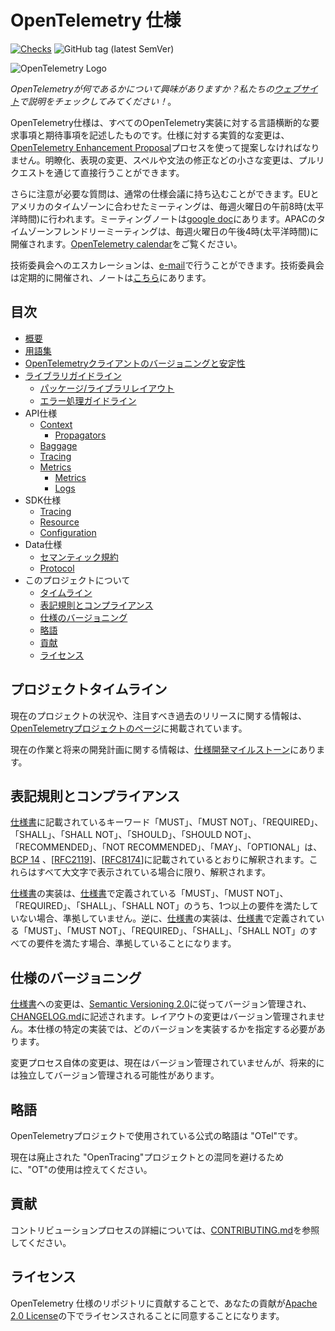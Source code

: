 <!--
# OpenTelemetry Specification
-->

# OpenTelemetry 仕様

[![Checks](https://github.com/open-telemetry/opentelemetry-specification/workflows/Checks/badge.svg?branch=main)](https://github.com/open-telemetry/opentelemetry-specification/actions?query=workflow%3A%22Checks%22+branch%3Amain)
![GitHub tag (latest SemVer)](https://img.shields.io/github/tag/open-telemetry/specification.svg)

![OpenTelemetry Logo](https://opentelemetry.io/img/logos/opentelemetry-horizontal-color.png)

<!--
_Curious about what OpenTelemetry is? Check out our [website](https://opentelemetry.io) for an explanation!_
-->

_OpenTelemetryが何であるかについて興味がありますか？私たちの[ウェブサイト](https://opentelemetry.io)で説明をチェックしてみてください！_。

<!--
The OpenTelemetry specification describes the cross-language requirements and expectations for all OpenTelemetry implementations. Substantive changes to the specification must be proposed using the [OpenTelemetry Enhancement Proposal](https://github.com/open-telemetry/oteps) process. Small changes, such as clarifications, wording changes, spelling/grammar corrections, etc. can be made directly via pull requests.
-->

OpenTelemetry仕様は、すべてのOpenTelemetry実装に対する言語横断的な要求事項と期待事項を記述したものです。仕様に対する実質的な変更は、[OpenTelemetry Enhancement Proposal](https://github.com/open-telemetry/oteps)プロセスを使って提案しなければなりません。明瞭化、表現の変更、スペルや文法の修正などの小さな変更は、プルリクエストを通じて直接行うことができます。

<!--
Questions that needs additional attention can be brought to the regular
specifications meeting. EU and US timezone friendly meeting is held every
Tuesday at 8 AM pacific time. Meeting notes are held in the [google
doc](https://docs.google.com/document/d/1-bCYkN-DWJq4jw1ybaDZYYmx-WAe6HnwfWbkm8d57v8/edit?usp=sharing).
APAC timezone friendly meeting is held Tuesdays, 4PM pacific time. See
[OpenTelemetry calendar](https://github.com/open-telemetry/community#calendar).
-->

さらに注意が必要な質問は、通常の仕様会議に持ち込むことができます。EUとアメリカのタイムゾーンに合わせたミーティングは、毎週火曜日の午前8時(太平洋時間)に行われます。ミーティングノートは[google doc](https://docs.google.com/document/d/1-bCYkN-DWJq4jw1ybaDZYYmx-WAe6HnwfWbkm8d57v8/edit?usp=sharing)にあります。APACのタイムゾーンフレンドリーミーティングは、毎週火曜日の午後4時(太平洋時間)に開催されます。[OpenTelemetry calendar](https://github.com/open-telemetry/community#calendar)をご覧ください。

<!--
Escalations to technical committee may be made over the
[e-mail](https://github.com/open-telemetry/community#tc-technical-committee).
Technical committee holds regular meetings, notes are held
[here](https://docs.google.com/document/d/17v2RMZlJZkgoPYHZhIFTVdDqQMIAH8kzo8Sl2kP3cbY/edit?usp=sharing).
-->

技術委員会へのエスカレーションは、[e-mail](https://github.com/open-telemetry/community#tc-technical-committee)で行うことができます。技術委員会は定期的に開催され、ノートは[こちら](https://docs.google.com/document/d/17v2RMZlJZkgoPYHZhIFTVdDqQMIAH8kzo8Sl2kP3cbY/edit?usp=sharing)にあります。

<!--
## Table of Contents
-->

## 目次

<!--
- [Overview](specification/overview.md)
- [Glossary](specification/glossary.md)
- [Versioning and stability for OpenTelemetry clients](specification/versioning-and-stability.md)
- [Library Guidelines](specification/library-guidelines.md)
  - [Package/Library Layout](specification/library-layout.md)
  - [General error handling guidelines](specification/error-handling.md)
- API Specification
  - [Context](specification/context/context.md)
    - [Propagators](specification/context/api-propagators.md)
  - [Baggage](specification/baggage/api.md)
  - [Tracing](specification/trace/api.md)
  - [Metrics](specification/metrics/api.md)
- SDK Specification
  - [Tracing](specification/trace/sdk.md)
  - [Resource](specification/resource/sdk.md)
  - [Configuration](specification/sdk-configuration.md)
- Data Specification
  - [Semantic Conventions](specification/overview.md#semantic-conventions)
  - [Protocol](specification/protocol/README.md)
    - [Metrics](specification/metrics/datamodel.md)
    - [Logs](specification/logs/data-model.md)
- About the Project
  - [Timeline](#project-timeline)
  - [Notation Conventions and Compliance](#notation-conventions-and-compliance)
  - [Versioning the Specification](#versioning-the-specification)
  - [Acronym](#acronym)
  - [Contributions](#contributions)
  - [License](#license)
-->

- [概要](specification/overview.md)
- [用語集](specification/glossary.md)
- [OpenTelemetryクライアントのバージョニングと安定性](specification/versioning-and-stability.md)
- [ライブラリガイドライン](specification/library-guidelines.md)
  - [パッケージ/ライブラリレイアウト](specification/library-layout.md)
  - [エラー処理ガイドライン](specification/error-handling.md)
- API仕様
  - [Context](specification/context/context.md)
    - [Propagators](specification/context/api-propagators.md)
  - [Baggage](specification/baggage/api.md)
  - [Tracing](specification/trace/api.md)
  - [Metrics](specification/metrics/api.md)
    - [Metrics](specification/metrics/datamodel.md)
    - [Logs](specification/logs/data-model.md)
- SDK仕様
  - [Tracing](specification/trace/sdk.md)
  - [Resource](specification/resource/sdk.md)
  - [Configuration](specification/sdk-configuration.md)
- Data仕様
  - [セマンティック規約](specification/overview.md#semantic-conventions)
  - [Protocol](specification/protocol/README.md)
- このプロジェクトについて
  - [タイムライン](#プロジェクトタイムライン)
  - [表記規則とコンプライアンス](#表記規則とコンプライアンス)
  - [仕様のバージョニング](#仕様のバージョニング)
  - [略語](#略語)
  - [貢献](#貢献)
  - [ライセンス](#license)

<!--
## Project Timeline
-->

## プロジェクトタイムライン

<!--
The current project status as well as information on notable past releases is found at
[the OpenTelemetry project page](https://opentelemetry.io/project-status/).
-->

現在のプロジェクトの状況や、注目すべき過去のリリースに関する情報は、[OpenTelemetryプロジェクトのページ](https://opentelemetry.io/project-status/)に掲載されています。

<!--
Information about current work and future development plans is found at the
[specification development milestones](https://github.com/open-telemetry/opentelemetry-specification/milestones).
-->

現在の作業と将来の開発計画に関する情報は、[仕様開発マイルストーン](https://github.com/open-telemetry/opentelemetry-specification/milestones)にあります。

<!--
## Notation Conventions and Compliance
-->

## 表記規則とコンプライアンス

<!--
The key words "MUST", "MUST NOT", "REQUIRED", "SHALL", "SHALL NOT", "SHOULD", "SHOULD NOT", "RECOMMENDED", "NOT RECOMMENDED", "MAY", and "OPTIONAL" in the [specification](./specification/overview.md) are to be interpreted as described in [BCP 14](https://tools.ietf.org/html/bcp14) [[RFC2119](https://tools.ietf.org/html/rfc2119)] [[RFC8174](https://tools.ietf.org/html/rfc8174)] when, and only when, they appear in all capitals, as shown here.
-->

[仕様書](./specification/overview.md)に記載されているキーワード「MUST」、「MUST NOT」、「REQUIRED」、「SHALL」、「SHALL NOT」、「SHOULD」、「SHOULD NOT」、「RECOMMENDED」、「NOT RECOMMENDED」、「MAY」、「OPTIONAL」は、[BCP 14](https://tools.ietf.org/html/bcp14) 、[[RFC2119](https://tools.ietf.org/html/rfc2119)]、[[RFC8174](https://tools.ietf.org/html/rfc8174)]に記載されているとおりに解釈されます。これらはすべて大文字で表示されている場合に限り、解釈されます。


<!--
An implementation of the [specification](./specification/overview.md) is not compliant if it fails to satisfy one or more of the "MUST", "MUST NOT", "REQUIRED", "SHALL", or "SHALL NOT" requirements defined in the [specification](./specification/overview.md).
Conversely, an implementation of the [specification](./specification/overview.md) is compliant if it satisfies all the "MUST", "MUST NOT", "REQUIRED", "SHALL", and "SHALL NOT" requirements defined in the [specification](./specification/overview.md).
-->

[仕様書](./specification/overview.md)の実装は、[仕様書](./specification/overview.md)で定義されている「MUST」、「MUST NOT」、「REQUIRED」、「SHALL」、「SHALL NOT」のうち、1つ以上の要件を満たしていない場合、準拠していません。逆に、[仕様書](./specification/overview.md)の実装は、[仕様書](./specification/overview.md)で定義されている「MUST」、「MUST NOT」、「REQUIRED」、「SHALL」、「SHALL NOT」のすべての要件を満たす場合、準拠していることになります。

<!--
## Versioning the Specification
-->

## 仕様のバージョニング

<!--
Changes to the [specification](./specification/overview.md) are versioned according to [Semantic Versioning 2.0](https://semver.org/spec/v2.0.0.html) and described in [CHANGELOG.md](CHANGELOG.md). Layout changes are not versioned. Specific implementations of the specification should specify which version they implement.
-->

[仕様書](./specification/overview.md)への変更は、[Semantic Versioning 2.0](https://semver.org/spec/v2.0.0.html)に従ってバージョン管理され、[CHANGELOG.md](CHANGELOG.md)に記述されます。レイアウトの変更はバージョン管理されません。本仕様の特定の実装では、どのバージョンを実装するかを指定する必要があります。

<!--
Changes to the change process itself are not currently versioned but may be independently versioned in the future.
-->

変更プロセス自体の変更は、現在はバージョン管理されていませんが、将来的には独立してバージョン管理される可能性があります。

<!--
## Acronym
-->

## 略語

<!--
The official acronym used by the OpenTelemetry project is "OTel".
-->

OpenTelemetryプロジェクトで使用されている公式の略語は "OTel"です。

<!--
Please refrain from using "OT" in order to avoid confusion with the now deprecated "OpenTracing" project.
-->

現在は廃止された "OpenTracing"プロジェクトとの混同を避けるために、"OT"の使用は控えてください。

<!--
## Contributions
-->

## 貢献

<!--
See [CONTRIBUTING.md](CONTRIBUTING.md) for details on contribution process.
-->

コントリビューションプロセスの詳細については、[CONTRIBUTING.md](CONTRIBUTING.md)を参照してください。

<!--
## License
-->

## ライセンス

<!--
By contributing to OpenTelemetry Specification repository, you agree that your contributions will be licensed under its [Apache 2.0 License](https://github.com/open-telemetry/specification/blob/main/LICENSE).
-->

OpenTelemetry 仕様のリポジトリに貢献することで、あなたの貢献が[Apache 2.0 License](https://github.com/open-telemetry/specification/blob/main/LICENSE)の下でライセンスされることに同意することになります。